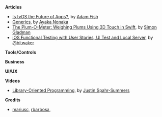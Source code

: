 **Articles**

- [Is tvOS the Future of Apps?](https://realm.io/news/is-tvos-the-future-of-apps/), by [Adam Fish](https://twitter.com/adam_fish)
- [Generics](http://swift.ayaka.me/posts/2015/10/21/generics), by [Ayaka Nonaka](https://twitter.com/ayanonagon)
- [The Plum-O-Meter: Weighing Plums Using 3D Touch in Swift](http://flexmonkey.blogspot.dk/2015/10/the-plum-o-meter-weighing-plums-using.html), by [Simon Gladman](https://twitter.com/FlexMonkey)
- [iOS Functional Testing with User Stories, UI Test and Local Server](http://www.thinkandbuild.it/ios-functional-testing-with-user-stories-uitest-and-local-server/), by [@bitwaker](https://twitter.com/bitwaker)

**Tools/Controls**

**Business**

**UI/UX**

**Videos**

- [Library-Oriented Programming](https://www.youtube.com/watch?v=lqNUTW0F4bw), by [Justin Spahr-Summers](https://twitter.com/jspahrsummers)

**Credits**
- [mariusc](https://github.com/mariusc), [rbarbosa](https://github.com/rbarbosa),